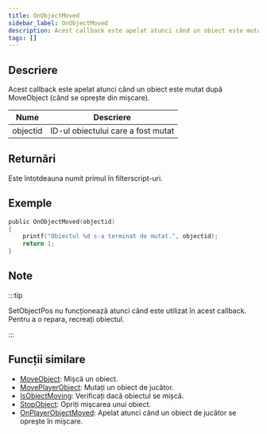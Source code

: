 ```yaml
---
title: OnObjectMoved
sidebar_label: OnObjectMoved
description: Acest callback este apelat atunci când un obiect este mutat după MoveObject (când se oprește din mișcare).
tags: []
---
```


## Descriere

Acest callback este apelat atunci când un obiect este mutat după MoveObject (când se oprește din mișcare).

| Nume     | Descriere                           |
| -------- | ----------------------------------- |
| objectid | ID-ul obiectului care a fost mutat  |

## Returnări

Este întotdeauna numit primul în filterscript-uri.

## Exemple

```c
public OnObjectMoved(objectid)
{
    printf("Obiectul %d s-a terminat de mutat.", objectid);
    return 1;
}
```

## Note

:::tip

SetObjectPos nu funcționează atunci când este utilizat în acest callback. Pentru a o repara, recreați obiectul.

:::

## Funcții similare

- [MoveObject](../functions/MoveObject): Mișcă un obiect.
- [MovePlayerObject](../functions/MovePlayerObject): Mutați un obiect de jucător.
- [IsObjectMoving](../functions/IsObjectMoving): Verificați dacă obiectul se mișcă.
- [StopObject](../functions/StopObject): Opriți mișcarea unui obiect.
- [OnPlayerObjectMoved](OnPlayerObjectMoved): Apelat atunci când un obiect de jucător se oprește în mișcare.